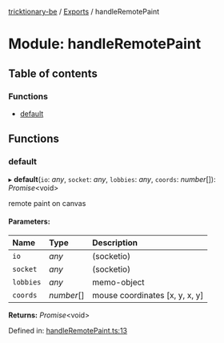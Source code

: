 [tricktionary-be](../README.md) / [Exports](../modules.md) / handleRemotePaint

# Module: handleRemotePaint

## Table of contents

### Functions

- [default](handleremotepaint.md#default)

## Functions

### default

▸ **default**(`io`: *any*, `socket`: *any*, `lobbies`: *any*, `coords`: *number*[]): *Promise*<void\>

remote paint on canvas

#### Parameters:

Name | Type | Description |
:------ | :------ | :------ |
`io` | *any* | (socketio)   |
`socket` | *any* | (socketio)   |
`lobbies` | *any* | memo-object   |
`coords` | *number*[] | mouse coordinates [x, y, x, y]    |

**Returns:** *Promise*<void\>

Defined in: [handleRemotePaint.ts:13](https://github.com/story-squad/tricktionary-be/blob/d006efb/src/sockets/handleRemotePaint.ts#L13)
